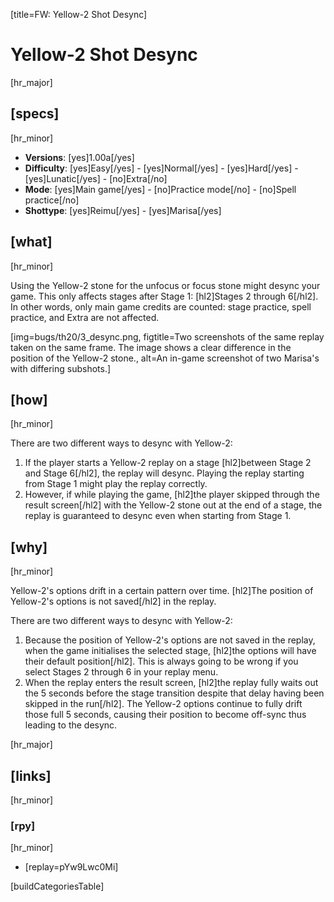 [title=FW: Yellow-2 Shot Desync]
# Yellow-2 Shot Desync
[hr_major]

## [specs]  
[hr_minor]

* **Versions**: [yes]1.00a[/yes]
* **Difficulty**: [yes]Easy[/yes] - [yes]Normal[/yes] - [yes]Hard[/yes] - [yes]Lunatic[/yes] - [no]Extra[/no]
* **Mode**: [yes]Main game[/yes] - [no]Practice mode[/no] - [no]Spell practice[/no]  
* **Shottype**: [yes]Reimu[/yes] - [yes]Marisa[/yes]

## [what]
[hr_minor]

Using the Yellow-2 stone for the unfocus or focus stone might desync your game. This only affects stages after Stage 1: [hl2]Stages 2 through 6[/hl2]. In other words, only main game credits are counted: stage practice, spell practice, and Extra are not affected.

[img=bugs/th20/3_desync.png, figtitle=Two screenshots of the same replay taken on the same frame. The image shows a clear difference in the position of the Yellow-2 stone., alt=An in-game screenshot of two Marisa's with differing subshots.]

## [how]
[hr_minor]

There are two different ways to desync with Yellow-2:

1. If the player starts a Yellow-2 replay on a stage [hl2]between Stage 2 and Stage 6[/hl2], the replay will desync. Playing the replay starting from Stage 1 might play the replay correctly. 
2. However, if while playing the game, [hl2]the player skipped through the result screen[/hl2] with the Yellow-2 stone out at the end of a stage, the replay is guaranteed to desync even when starting from Stage 1.

## [why]
[hr_minor]

Yellow-2's options drift in a certain pattern over time. [hl2]The position of Yellow-2's options is not saved[/hl2] in the replay. 

There are two different ways to desync with Yellow-2:
1. Because the position of Yellow-2's options are not saved in the replay, when the game initialises the selected stage, [hl2]the options will have their default position[/hl2]. This is always going to be wrong if you select Stages 2 through 6 in your replay menu.
2. When the replay enters the result screen, [hl2]the replay fully waits out the 5 seconds before the stage transition despite that delay having been skipped in the run[/hl2]. The Yellow-2 options continue to fully drift those full 5 seconds, causing their position to become off-sync thus leading to the desync. 

[hr_major]
## [links]
[hr_minor]
### [rpy]
[hr_minor]

+ [replay=pYw9Lwc0Mi]
<!-- 
### [vid]
[hr_minor]

None so far. -->

[buildCategoriesTable]